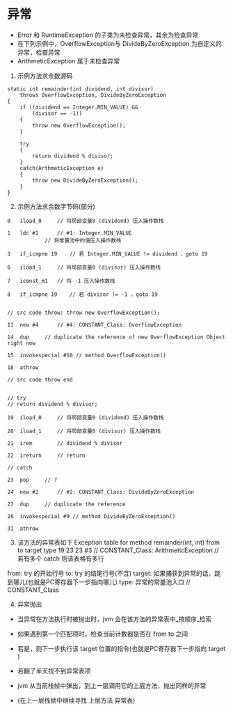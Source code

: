 # 异常
- Error 和 RuntimeException 的子类为未检查异常，其余为检查异常
- 在下列示例中，OverflowException与 DivideByZeroException 为自定义的异常，检查异常
- ArithmeticException 属于未检查异常

1. 示例方法求余数源码
```
static int remainder(int dividend, int divisor)
	throws OverflowException, DivideByZeroException
{
	if ((dividend == Integer.MIN_VALUE) && 
		(divisor == -1))
	{
		throw new OverflowException();
	}
	
	try
	{
		return dividend % divisor;
	}
	catch(ArthmeticException e)
	{
		throw new DivideByZeroException();
	}
}
```

2. 示例方法求余数字节码(部分)
```
0	iload_0		// 将局部变量0 (dividend) 压入操作数栈

1	ldc #1		// #1: Integer.MIN_VALUE
			// 将常量池中的值压入操作数栈

3	if_icmpne 19	// 若 Integer.MIN_VALUE != dividend ，goto 19

6	iload_1		// 将局部变量0 (divisor) 压入操作数栈

7	iconst_m1	// 将 -1 压入操作数栈

8	if_icmpne 19	// 若 divisor != -1 ，goto 19


// src code throw: throw new OverflowException();

11	new #4		// #4: CONSTANT_Class: OverflowException

14	dup		// duplicate the reference of new OverflowException Object right now

15	invokespecial #10 // method OverflowException()

18	athrow

// src code throw end


// try
// return dividend % divisor;

19	iload_0		// 将局部变量0 (dividend) 压入操作数栈

20	iload_1		// 将局部变量0 (divisor) 压入操作数栈

21	irem		// dividend % divisor

22	ireturn		// return 

// catch

23	pop		// ?

24	new #2		// #2: CONSTANT_Class: DivideByZeroException

27	dup		// duplicate the reference

28	invokespecial #9 // method DivideByZeroException()

31	athrow
```

3. 该方法的异常表如下
Exception table for method remainder(int, int)
from	to	target	type
19	23	23	#3	// CONSTANT_Class: ArithmeticException
				// 若有多个 catch 则该表格有多行

from:	try 的开始行号
to:	try 的结尾行号(不含)
target:	如果捕获到异常的话，跳到哪儿(也就是PC寄存器下一步指向哪儿)
type:	异常的常量池入口 // CONSTANT_Class

4. 异常抛出
- 当异常在方法执行时被抛出时，jvm 会在该方法的异常表中_按顺序_检索
- 如果遇到第一个匹配项时，检查当前计数器是否在 from to 之间
- 若是，则下一步执行该 target 位置的指令(也就是PC寄存器下一步指向 target )

- 若翻了半天找不到异常表项
- jvm 从当前栈帧中弹出，到上一层调用它的上层方法，抛出同样的异常
- (在上一层栈帧中继续寻找 上层方法 异常表)
